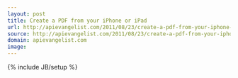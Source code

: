 ```yaml
---
layout: post
title: Create a PDF from your iPhone or iPad
url: http://apievangelist.com/2011/08/23/create-a-pdf-from-your-iphone-or-ipad/
source: http://apievangelist.com/2011/08/23/create-a-pdf-from-your-iphone-or-ipad/
domain: apievangelist.com
image: 
---
```

{% include JB/setup %}<p></p>

